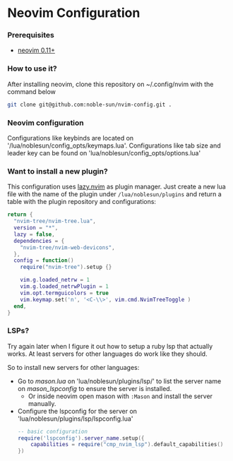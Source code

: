 # Neovim Configuration

### Prerequisites
 - [neovim 0.11+](https://github.com/neovim/neovim/releases/tag/v0.11.0)

### How to use it?

After installing neovim, clone this repository on ~/.config/nvim with the command below
```bash
git clone git@github.com:noble-sun/nvim-config.git .
```

### Neovim configuration

Configurations like keybinds are located on '/lua/noblesun/config_opts/keymaps.lua'.
Configurations like tab size and leader key can be found on 'lua/noblesun/config_opts/options.lua'

### Want to install a new plugin?

This configuration uses [lazy.nvim](https://github.com/folke/lazy.nvim) as plugin manager.
Just create a new lua file with the name of the plugin under `/lua/noblesun/plugins` and return a table with the plugin repository and configurations:
```lua
return {
  "nvim-tree/nvim-tree.lua",
  version = "*",
  lazy = false,
  dependencies = {
    "nvim-tree/nvim-web-devicons",
  },
  config = function()
    require("nvim-tree").setup {}

    vim.g.loaded_netrw = 1
    vim.g.loaded_netrwPlugin = 1
    vim.opt.termguicolors = true
    vim.keymap.set('n', '<C-\\>', vim.cmd.NvimTreeToggle )
  end,
}
```

### LSPs?

Try again later when I figure it out how to setup a ruby lsp that actually works.
At least servers for other languages do work like they should.

So to install new servers for other languages:
 - Go to *mason.lua* on 'lua/noblesun/plugins/lsp/' to list the server name on *mason_lspconfig* to ensure the server is installed.
    - Or inside neovim open mason with `:Mason` and install the server manually.
 - Configure the lspconfig for the server on 'lua/noblesun/plugins/lsp/lspconfig.lua'
    ```lua
    -- basic configuration
    require('lspconfig').server_name.setup({
        capabilities = require("cmp_nvim_lsp").default_capabilities()
    })
    ```

